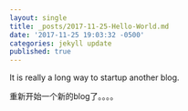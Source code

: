 ```yaml
---
layout: single
title: _posts/2017-11-25-Hello-World.md
date: '2017-11-25 19:03:32 -0500'
categories: jekyll update
published: true
---
```

It is really a long way to startup another blog.

重新开始一个新的blog了。。。。
